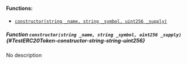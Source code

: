 

#### Functions:
- [`constructor(string _name, string _symbol, uint256 _supply)`](#TestERC20Token-constructor-string-string-uint256)


##### Function `constructor(string _name, string _symbol, uint256 _supply)` {#TestERC20Token-constructor-string-string-uint256}
No description

